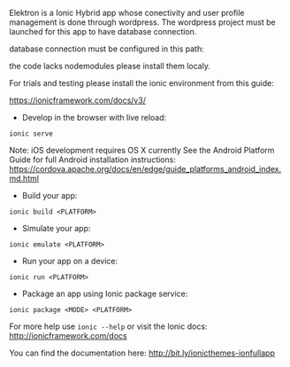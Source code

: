 Elektron is a Ionic Hybrid app whose conectivity and user profile management is done through wordpress. The wordpress project must be launched for this app to have database connection.

database connection must be configured in this path:




the code lacks nodemodules please install them localy. 
 
For trials and testing please install the ionic environment from this guide: 

https://ionicframework.com/docs/v3/


* Develop in the browser with live reload:
```
ionic serve
```

Note: iOS development requires OS X currently
See the Android Platform Guide for full Android installation instructions:
https://cordova.apache.org/docs/en/edge/guide_platforms_android_index.md.html

* Build your app:
```
ionic build <PLATFORM>
```

* Simulate your app:
```
ionic emulate <PLATFORM>
```

* Run your app on a device:
```
ionic run <PLATFORM>
```

* Package an app using Ionic package service:
```
ionic package <MODE> <PLATFORM>
```

For more help use ```ionic --help``` or visit the Ionic docs: http://ionicframework.com/docs


You can find the documentation here: http://bit.ly/ionicthemes-ionfullapp
